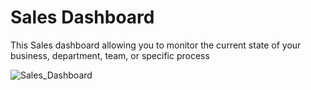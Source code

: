 # Sales Dashboard
This Sales dashboard allowing you to monitor the current state of your business, department, team, or specific process

![Sales_Dashboard](https://user-images.githubusercontent.com/96885605/158834885-bae809b3-6024-436f-96f9-4d963808b90c.png)
